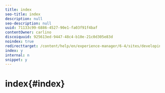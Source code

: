 ```yaml
---
title: index
seo-title: index
description: null
seo-description: null
uuid: 71133c99-6886-4527-90e1-fa03f91f4baf
contentOwner: carlino
discoiquuid: 925613ed-9447-48c4-b10e-21c0d305e83d
noindex: true
redirecttarget: /content/help/en/experience-manager/6-4/sites/developing/using/reference-materials
index: y
internal: n
snippet: y
---
```


# index{#index}

